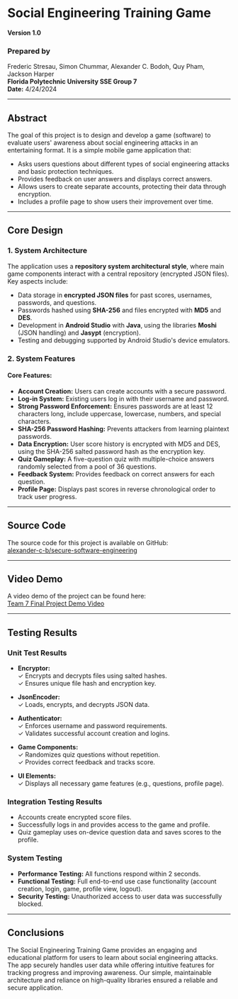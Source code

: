 # Social Engineering Training Game  
**Version 1.0**  

### Prepared by  
Frederic Stresau, Simon Chummar, Alexander C. Bodoh, Quy Pham, Jackson Harper  
**Florida Polytechnic University SSE Group 7**  
**Date:** 4/24/2024  

---

## Abstract  
The goal of this project is to design and develop a game (software) to evaluate users' awareness about social engineering attacks in an entertaining format. It is a simple mobile game application that:  
- Asks users questions about different types of social engineering attacks and basic protection techniques.  
- Provides feedback on user answers and displays correct answers.  
- Allows users to create separate accounts, protecting their data through encryption.  
- Includes a profile page to show users their improvement over time.  

---

## Core Design  

### 1. System Architecture  
The application uses a **repository system architectural style**, where main game components interact with a central repository (encrypted JSON files).  
Key aspects include:  
- Data storage in **encrypted JSON files** for past scores, usernames, passwords, and questions.  
- Passwords hashed using **SHA-256** and files encrypted with **MD5** and **DES**.  
- Development in **Android Studio** with **Java**, using the libraries **Moshi** (JSON handling) and **Jasypt** (encryption).  
- Testing and debugging supported by Android Studio's device emulators.

### 2. System Features  
#### Core Features:  
- **Account Creation:** Users can create accounts with a secure password.  
- **Log-in System:** Existing users log in with their username and password.  
- **Strong Password Enforcement:** Ensures passwords are at least 12 characters long, include uppercase, lowercase, numbers, and special characters.  
- **SHA-256 Password Hashing:** Prevents attackers from learning plaintext passwords.  
- **Data Encryption:** User score history is encrypted with MD5 and DES, using the SHA-256 salted password hash as the encryption key.  
- **Quiz Gameplay:** A five-question quiz with multiple-choice answers randomly selected from a pool of 36 questions.  
- **Feedback System:** Provides feedback on correct answers for each question.  
- **Profile Page:** Displays past scores in reverse chronological order to track user progress.  

---

## Source Code  
The source code for this project is available on GitHub:  
[alexander-c-b/secure-software-engineering](https://github.com/alexander-c-b/secure-software-engineering)

---

## Video Demo  
A video demo of the project can be found here:  
[Team 7 Final Project Demo Video](https://drive.google.com/file/d/1x2DemoVideoURLHere)

---

## Testing Results  

### Unit Test Results  
- **Encryptor:**  
  ✓ Encrypts and decrypts files using salted hashes.  
  ✓ Ensures unique file hash and encryption key.  

- **JsonEncoder:**  
  ✓ Loads, encrypts, and decrypts JSON data.  

- **Authenticator:**  
  ✓ Enforces username and password requirements.  
  ✓ Validates successful account creation and logins.  

- **Game Components:**  
  ✓ Randomizes quiz questions without repetition.  
  ✓ Provides correct feedback and tracks score.  

- **UI Elements:**  
  ✓ Displays all necessary game features (e.g., questions, profile page).  

### Integration Testing Results  
- Accounts create encrypted score files.  
- Successfully logs in and provides access to the game and profile.  
- Quiz gameplay uses on-device question data and saves scores to the profile.  

### System Testing  
- **Performance Testing:** All functions respond within 2 seconds.  
- **Functional Testing:** Full end-to-end use case functionality (account creation, login, game, profile view, logout).  
- **Security Testing:** Unauthorized access to user data was successfully blocked.  

---

## Conclusions  
The Social Engineering Training Game provides an engaging and educational platform for users to learn about social engineering attacks. The app securely handles user data while offering intuitive features for tracking progress and improving awareness. Our simple, maintainable architecture and reliance on high-quality libraries ensured a reliable and secure application.  
